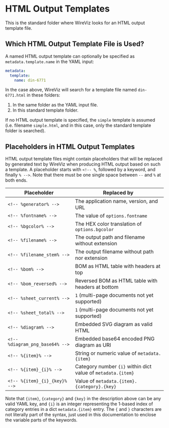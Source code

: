 # HTML Output Templates

This is the standard folder where WireViz looks for an HTML output template file.

## Which HTML Output Template File is Used?

A named HTML output template can optionally be specified as
`metadata.template.name` in the YAML input:
```yaml
metadata:
  template:
    name: din-6771
```
In the case above, WireViz will search for a template file named
`din-6771.html` in these folders:
1. In the same folder as the YAML input file.
2. In this standard template folder.

If no HTML output template is specified, the `simple` template is assumed
(i.e. filename `simple.html`, and in this case,
only the standard template folder is searched).

## Placeholders in HTML Output Templates

HTML output template files might contain placeholders that will be replaced by
generated text by WireViz when producing HTML output based on such a template.
A placeholder starts with `<!-- %`, followed by a keyword, and finally `% -->`.
Note that there must be one single space between `--` and `%` at both ends.

| Placeholder | Replaced by |
| --- | --- |
| `<!-- %generator% -->` | The application name, version, and URL |
| `<!-- %fontname% -->`  | The value of `options.fontname` |
| `<!-- %bgcolor% -->`   | The HEX color translation of `options.bgcolor` |
| `<!-- %filename% -->`  | The output path and filename without extension |
| `<!-- %filename_stem% -->` | The output filename without path nor extension |
| `<!-- %bom% -->`           | BOM as HTML table with headers at top |
| `<!-- %bom_reversed% -->`  | Reversed BOM as HTML table with headers at bottom |
| `<!-- %sheet_current% -->` | `1` (multi-page documents not yet supported) |
| `<!-- %sheet_total% -->`   | `1` (multi-page documents not yet supported) |
| `<!-- %diagram% -->`       | Embedded SVG diagram as valid HTML |
| `<!-- %diagram_png_base64% -->` | Embedded base64 encoded PNG diagram as URI |
| `<!-- %{item}% -->`             | String or numeric value of `metadata.{item}` |
| `<!-- %{item}_{i}% -->`         | Category number `{i}` within dict value of `metadata.{item}` |
| `<!-- %{item}_{i}_{key}% -->`   | Value of `metadata.{item}.{category}.{key}` |

Note that `{item}`, `{category}` and `{key}` in the description above can be
any valid YAML key, and `{i}` is an integer representing the 1-based index of
category entries in a dict `metadata.{item}` entry.
The `{` and `}` characters are not literally part of the syntax, just used in
this documentation to enclose the variable parts of the keywords.
